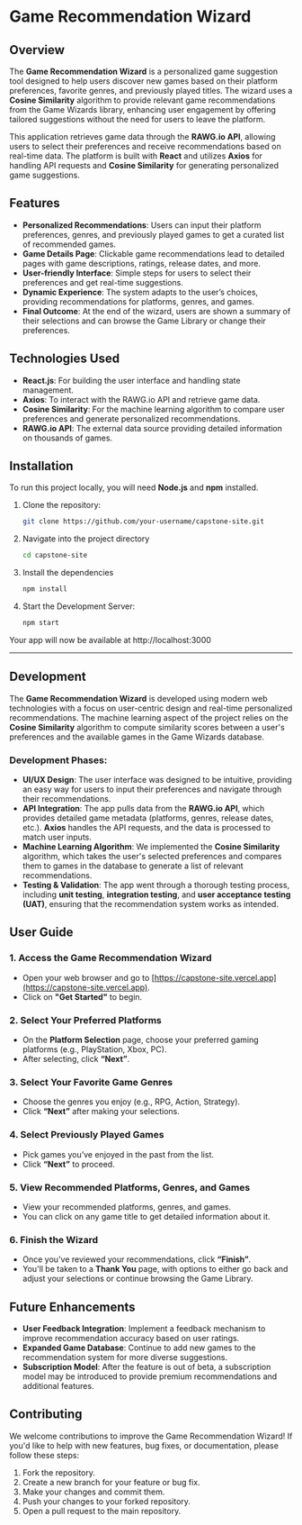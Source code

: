 # Game Recommendation Wizard

## Overview

The **Game Recommendation Wizard** is a personalized game suggestion tool designed to help users discover new games based on their platform preferences, favorite genres, and previously played titles. The wizard uses a **Cosine Similarity** algorithm to provide relevant game recommendations from the Game Wizards library, enhancing user engagement by offering tailored suggestions without the need for users to leave the platform.

This application retrieves game data through the **RAWG.io API**, allowing users to select their preferences and receive recommendations based on real-time data. The platform is built with **React** and utilizes **Axios** for handling API requests and **Cosine Similarity** for generating personalized game suggestions.

## Features
- **Personalized Recommendations**: Users can input their platform preferences, genres, and previously played games to get a curated list of recommended games.
- **Game Details Page**: Clickable game recommendations lead to detailed pages with game descriptions, ratings, release dates, and more.
- **User-friendly Interface**: Simple steps for users to select their preferences and get real-time suggestions.
- **Dynamic Experience**: The system adapts to the user’s choices, providing recommendations for platforms, genres, and games.
- **Final Outcome**: At the end of the wizard, users are shown a summary of their selections and can browse the Game Library or change their preferences.

## Technologies Used
- **React.js**: For building the user interface and handling state management.
- **Axios**: To interact with the RAWG.io API and retrieve game data.
- **Cosine Similarity**: For the machine learning algorithm to compare user preferences and generate personalized recommendations.
- **RAWG.io API**: The external data source providing detailed information on thousands of games.

## Installation

To run this project locally, you will need **Node.js** and **npm** installed. 

1. Clone the repository:
   ```bash
   git clone https://github.com/your-username/capstone-site.git

2. Navigate into the project directory
   ```bash
   cd capstone-site

3. Install the dependencies
   ```bash
   npm install

4. Start the Development Server:
   ```bash
   npm start

Your app will now be available at http://localhost:3000

---
## Development

The **Game Recommendation Wizard** is developed using modern web technologies with a focus on user-centric design and real-time personalized recommendations. The machine learning aspect of the project relies on the **Cosine Similarity** algorithm to compute similarity scores between a user's preferences and the available games in the Game Wizards database.

### Development Phases:
- **UI/UX Design**: The user interface was designed to be intuitive, providing an easy way for users to input their preferences and navigate through their recommendations.
- **API Integration**: The app pulls data from the **RAWG.io API**, which provides detailed game metadata (platforms, genres, release dates, etc.). **Axios** handles the API requests, and the data is processed to match user inputs.
- **Machine Learning Algorithm**: We implemented the **Cosine Similarity** algorithm, which takes the user's selected preferences and compares them to games in the database to generate a list of relevant recommendations.
- **Testing & Validation**: The app went through a thorough testing process, including **unit testing**, **integration testing**, and **user acceptance testing (UAT)**, ensuring that the recommendation system works as intended.

## User Guide

### 1. Access the Game Recommendation Wizard
- Open your web browser and go to [https://capstone-site.vercel.app](https://capstone-site.vercel.app).
- Click on **"Get Started"** to begin.

### 2. Select Your Preferred Platforms
- On the **Platform Selection** page, choose your preferred gaming platforms (e.g., PlayStation, Xbox, PC).
- After selecting, click **“Next”**.

### 3. Select Your Favorite Game Genres
- Choose the genres you enjoy (e.g., RPG, Action, Strategy).
- Click **“Next”** after making your selections.

### 4. Select Previously Played Games
- Pick games you’ve enjoyed in the past from the list.
- Click **“Next”** to proceed.

### 5. View Recommended Platforms, Genres, and Games
- View your recommended platforms, genres, and games.
- You can click on any game title to get detailed information about it.

### 6. Finish the Wizard
- Once you've reviewed your recommendations, click **“Finish”**.
- You'll be taken to a **Thank You** page, with options to either go back and adjust your selections or continue browsing the Game Library.

## Future Enhancements
- **User Feedback Integration**: Implement a feedback mechanism to improve recommendation accuracy based on user ratings.
- **Expanded Game Database**: Continue to add new games to the recommendation system for more diverse suggestions.
- **Subscription Model**: After the feature is out of beta, a subscription model may be introduced to provide premium recommendations and additional features.

## Contributing

We welcome contributions to improve the Game Recommendation Wizard! If you'd like to help with new features, bug fixes, or documentation, please follow these steps:

1. Fork the repository.
2. Create a new branch for your feature or bug fix.
3. Make your changes and commit them.
4. Push your changes to your forked repository.
5. Open a pull request to the main repository.
